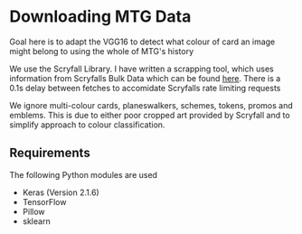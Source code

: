 # Downloading MTG Data

Goal here is to adapt the VGG16 to detect what colour of card an image might belong to using the whole of MTG's history

We use the Scryfall Library. I have written a scrapping tool, which uses information from Scryfalls Bulk Data which can be found [here](https://scryfall.com/docs/api/bulk-data). There is a 0.1s delay between fetches to accomidate Scryfalls rate limiting requests

We ignore multi-colour cards, planeswalkers, schemes, tokens, promos and emblems. This is due to either poor cropped art provided by Scryfall and to simplify approach to colour classification.

## Requirements

The following Python modules are used

- Keras (Version 2.1.6)
- TensorFlow
- Pillow
- sklearn